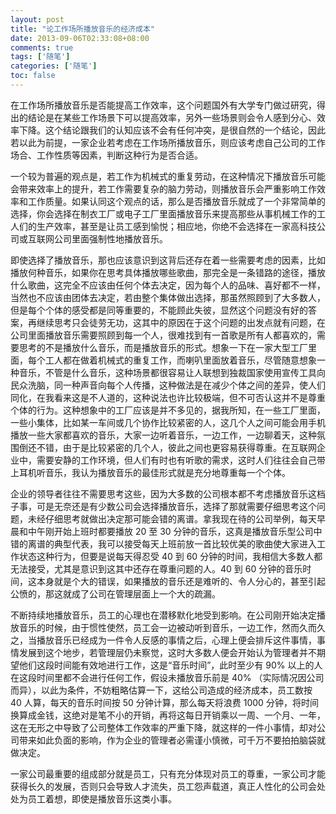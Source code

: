 ```yaml
---
layout: post
title: "论工作场所播放音乐的经济成本"
date: 2013-09-06T02:33:08+08:00
comments: true
tags: ['随笔']
categories: ['随笔']
toc: false
---
```


在工作场所播放音乐是否能提高工作效率，这个问题国外有大学专门做过研究，得出的结论是在某些工作场景下可以提高效率，另外一些场景则会令人感到分心、效率下降。这个结论跟我们的认知应该不会有任何冲突，是很自然的一个结论，因此若以此为前提，一家企业若考虑在工作场所播放音乐，则应该考虑自己公司的工作场合、工作性质等因素，判断这种行为是否合适。   

一个较为普遍的观点是，若工作为机械式的重复劳动，在这种情况下播放音乐可能会带来效率上的提升，若工作需要复杂的脑力劳动，则播放音乐会严重影响工作效率和工作质量。如果认同这个观点的话，那么是否播放音乐就成了一个非常简单的选择，你会选择在制衣工厂或电子工厂里面播放音乐来提高那些从事机械工作的工人们的生产效率，甚至是让员工感到愉悦；相应地，你绝不会选择在一家高科技公司或互联网公司里面强制性地播放音乐。

即使选择了播放音乐，那也应该意识到这背后还存在着一些需要考虑的因素，比如播放何种音乐，如果你在思考具体播放哪些歌曲，那完全是一条错路的途径，播放什么歌曲，这完全不应该由任何个体去决定，因为每个人的品味、喜好都不一样，当然也不应该由团体去决定，若由整个集体做出选择，那虽然照顾到了大多数人，但是每个个体的感受都是同等重要的，不能顾此失彼，显然这个问题没有好的答案，再继续思考只会徒劳无功，这其中的原因在于这个问题的出发点就有问题，在公司里面播放音乐需要照顾到每一个人，很难找到有一首歌是所有人都喜欢的，需要思考的不是播放什么音乐，而是播放音乐的形式。想象一下在一家大型工厂里面，每个工人都在做着机械式的重复工作，而喇叭里面放着音乐，尽管随意想象一种音乐，不管是什么音乐，这种场景都很容易让人联想到独裁国家使用宣传工具向民众洗脑，同一种声音向每个人传播，这种做法是在减少个体之间的差异，使人们同化，在我看来这是不人道的，这种说法也许比较极端，但不可否认这并不是尊重个体的行为。这种想象中的工厂应该是并不多见的，据我所知，在一些工厂里面，一些小集体，比如某一车间或几个协作比较紧密的人，这几个人之间可能会用手机播放一些大家都喜欢的音乐，大家一边听着音乐，一边工作，一边聊着天，这种氛围倒还不错，由于是比较紧密的几个人，彼此之间也更容易获得尊重。在互联网企业中，需要安静的工作环境，但人们有时也有听歌的需求，这时人们往往会自己带上耳机听音乐，我认为播放音乐的最佳形式就是充分地尊重每一个个体。

企业的领导者往往不需要思考这些，因为大多数的公司根本都不考虑播放音乐这档子事，可是无奈还是有少数公司会选择播放音乐，选择了那就需要仔细思考这个问题，未经仔细思考就做出决定那可能会错的离谱。拿我现在待的公司举例，每天早晨和中午刚开始上班时都要播放 20 至 30 分钟的音乐，这真是播放音乐型公司中错的离谱的典型代表，我可以接受每天上班前放一首比较优美的歌曲使大家进入工作状态这种行为，但要是说每天得忍受 40 到 60 分钟的时间，我相信大多数人都无法接受，尤其是意识到这其中还存在尊重问题的人。40 到 60 分钟的音乐时间，这本身就是个大的错误，如果播放的音乐还是难听的、令人分心的，甚至引起公愤的，那这就成了公司在管理层面上一个大的疏漏。   

不断持续地播放音乐，员工的心理也在潜移默化地受到影响。在公司刚开始决定播放音乐的时候，由于惯性使然，员工会一边被动听到音乐，一边工作，然而久而久之，当播放音乐已经成为一件令人反感的事情之后，心理上便会排斥这件事情，事情发展到这个地步，若管理层仍未察觉，这时大多数人便会开始认为管理者并不期望他们这段时间能有效地进行工作，这是“音乐时间”，此时至少有 90% 以上的人在这段时间里都不会进行任何工作，假设未播放音乐前是 40% （实际情况因公司而异），以此为条件，不妨粗略估算一下，这给公司造成的经济成本，员工数按 40 人算，每天的音乐时间按 50 分钟计算，那么每天将浪费 1000 分钟，将时间换算成金钱，这绝对是笔不小的开销，再将这每日开销乘以一周、一个月、一年，这在无形之中导致了公司整体工作效率的严重下降，就这样的一件小事情，却对公司带来如此负面的影响，作为企业的管理者必需谨小慎微，可千万不要拍拍脑袋就做决定。

一家公司最重要的组成部分就是员工，只有充分体现对员工的尊重，一家公司才能获得长久的发展，否则只会导致人才流失，员工怨声载道，真正人性化的公司会处处为员工着想，即使是播放音乐这类小事。

